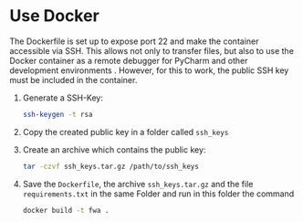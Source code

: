 # Use Docker

The Dockerfile is set up to expose port 22 and make the container accessible via SSH. This allows not only to
transfer files, but also to use the Docker container as a remote debugger for PyCharm and other development environments
. However, for this to work, the public SSH key must be included in the container.

1. Generate a SSH-Key:
    ```bash
    ssh-keygen -t rsa
    ```

2. Copy the created public key in a folder called `ssh_keys`

3. Create an archive which contains the public key:
   ```bash
   tar -czvf ssh_keys.tar.gz /path/to/ssh_keys
   ```
   
4. Save the `Dockerfile`, the archive `ssh_keys.tar.gz` and the file `requirements.txt` in the same Folder and run in
 this folder the command
   ```bash
   docker build -t fwa .
   ```